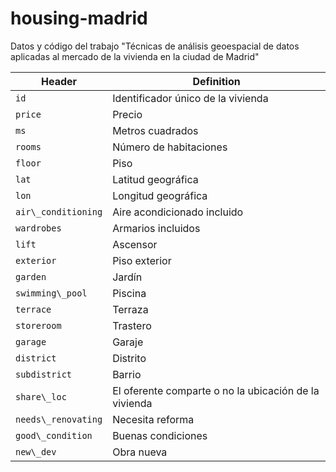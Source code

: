 # housing-madrid

Datos y código del trabajo "Técnicas de análisis geoespacial de datos aplicadas al mercado de la vivienda en la ciudad de Madrid"

Header | Definition
---|---------
`id` | Identificador único de la vivienda
`price` | Precio
`ms` | Metros cuadrados
`rooms` | Número de habitaciones
`floor` | Piso
`lat` | Latitud geográfica
`lon` | Longitud geográfica
`air\_conditioning` | Aire acondicionado incluido
`wardrobes` | Armarios incluidos
`lift` | Ascensor
`exterior` | Piso exterior
`garden` | Jardín
`swimming\_pool` | Piscina
`terrace ` | Terraza
`storeroom` | Trastero
`garage` | Garaje
`district` | Distrito
`subdistrict` | Barrio
`share\_loc` | El oferente comparte o no la ubicación de la vivienda
`needs\_renovating` | Necesita reforma
`good\_condition` | Buenas condiciones
`new\_dev` | Obra nueva
